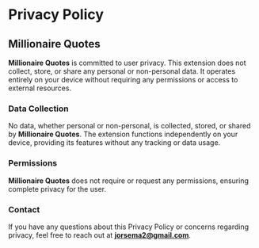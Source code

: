 # Privacy Policy

## Millionaire Quotes

**Millionaire Quotes** is committed to user privacy. This extension does not collect, store, or share any personal or non-personal data. It operates entirely on your device without requiring any permissions or access to external resources.

### Data Collection

No data, whether personal or non-personal, is collected, stored, or shared by **Millionaire Quotes**. The extension functions independently on your device, providing its features without any tracking or data usage.

### Permissions

**Millionaire Quotes** does not require or request any permissions, ensuring complete privacy for the user.

### Contact

If you have any questions about this Privacy Policy or concerns regarding privacy, feel free to reach out at **jorsema2@gmail.com**.
